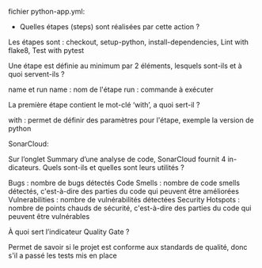 fichier python-app.yml: 

- Quelles étapes (steps) sont réalisées par cette action ?
  
Les étapes sont : checkout, setup-python, install-dependencies, Lint with flake8, Test with pytest

Une étape est définie au minimum par 2 éléments, lesquels sont-ils et
à quoi servent-ils ?

name et run
name : nom de l'étape
run : commande à exécuter

La première étape contient le mot-clé ‘with’, a quoi sert-il ?

with : permet de définir des paramètres pour l'étape, exemple la version de python

SonarCloud:

Sur l’onglet Summary d’une analyse de code, SonarCloud fournit 4 in-
dicateurs. Quels sont-ils et quelles sont leurs utilités ?

Bugs : nombre de bugs détectés
Code Smells : nombre de code smells détectés, c'est-à-dire des parties du code qui peuvent être améliorées
Vulnerabilities : nombre de vulnérabilités détectées
Security Hotspots : nombre de points chauds de sécurité, c'est-à-dire des parties du code qui peuvent être vulnérables

À quoi sert l’indicateur Quality Gate ?

Permet de savoir si le projet est conforme aux standards de qualité, donc s'il a passé les tests mis en place
